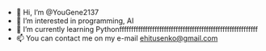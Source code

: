 - 👋 Hi, I’m @YouGene2137
- 👀 I’m interested in programming, AI
- 🌱 I’m currently learning Pythonfffffffffffffffffffffffffffffffffffffffffffffffffffffffffff
- 📫 You can contact me on my e-mail ehitusenko@gmail.com


<!---
YouGene2137/YouGene2137 is a ✨ special ✨ repository because its `README.md` (this file) appears on your GitHub profile.
You can click the Preview link to take a look at your changes.
--->
